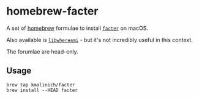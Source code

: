 homebrew-facter
=====================

A set of [homebrew](https://github.com/Homebrew/brew) formulae to install [`facter`](https://github.com/puppetlabs/facter) on macOS.  

Also available is [`libwhereami`](https://github.com/puppetlabs/facter) - but it's not incredibly useful in this context.  

The forumlae are head-only.  

## Usage

    brew tap kmalinich/facter
    brew install --HEAD facter

